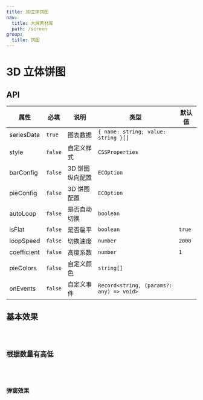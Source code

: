 ```yaml
---
title: 3D立体饼图
nav:
  title: 大屏素材库
  path: /screen
group:
  title: 饼图
---
```


# 3D 立体饼图

## API

| 属性        | 必填    | 说明            | 类型                                     | 默认值 |
| ----------- | ------- | --------------- | ---------------------------------------- | ------ |
| seriesData  | `true`  | 图表数据        | `{ name: string; value: string }[]`      |        |
| style       | `false` | 自定义样式      | `CSSProperties`                          |        |
| barConfig   | `false` | 3D 饼图纵向配置 | `ECOption`                               |        |
| pieConfig   | `false` | 3D 饼图配置     | `ECOption`                               |        |
| autoLoop    | `false` | 是否自动切换    | `boolean`                                |        |
| isFlat      | `false` | 是否扁平        | `boolean`                                | `true` |
| loopSpeed   | `false` | 切换速度        | `number`                                 | `2000` |
| coefficient | `false` | 高度系数        | `number`                                 | `1`    |
| pieColors   | `false` | 自定义颜色      | `string[]`                               |        |
| onEvents    | `false` | 自定义事件      | `Record<string, (params?: any) => void>` |        |

## 基本效果

<code src="../../example/ThreeDimensionalPieDemo/demo1.tsx" background="#040727">

## 根据数量有高低

<code src="../../example/ThreeDimensionalPieDemo/demo2.tsx" background="#040727">

## 弹窗效果

<code src="../../example/ThreeDimensionalPieDemo/demo3.tsx" background="#040727">
